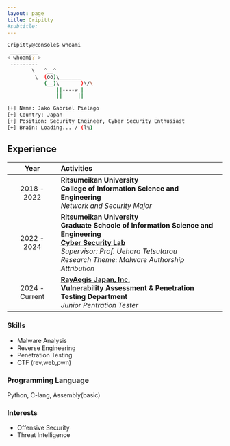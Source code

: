 ```yaml
---
layout: page
title: Cripitty
#subtitle: 
---
```


```bash
Cripitty@console$ whoami
 _________
< whoami? >
 ---------
        \   ^__^
         \  (oo)\_______
            (__)\       )\/\
                ||----w |
                ||     ||

[+] Name: Jako Gabriel Pielago
[+] Country: Japan
[+] Position: Security Engineer, Cyber Security Enthusiast
[+] Brain: Loading... / (l%)
```

## Experience

| Year            | Activities                                                                                                                                                                                                                                                            |
|:---------------:|:----------------------------------------------------------------------------------------------------------------------------------------------------------------------------------------------------------------------------------------------------------------------|
|  2018 - 2022    | **Ritsumeikan University** <br /> **College of Information Science and Engineering** <br /> *Network and Security Major*                                                                                                                                              |
|  2022 - 2024    | **Ritsumeikan University** <br />  **Graduate Schoole of Information Science and Engineering** <br /> [**Cyber Security Lab**](https://cysec.ise.ritsumei.ac.jp) <br /> *Supervisor: Prof. Uehara Tetsutarou* <br /> *Research Theme: Malware Authorship Attribution* |
|  2024 - Current | [**RayAegis Japan, Inc.**](https://www.rayaeagis.co.jp/) <br /> **Vulnerability Assessment & Penetration Testing Department** <br /> *Junior Pentration Tester*                                                                                                       |


### Skills
- Malware Analysis
- Reverse Engineering
- Penetration Testing
- CTF (rev,web,pwn)

### Programming Language
Python, C-lang, Assembly(basic)

### Interests
- Offensive Security
- Threat Intelligence


